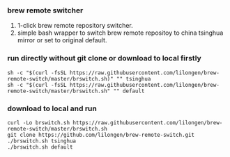 ### brew remote switcher
1. 1-click brew remote repository switcher.
2. simple bash wrapper to switch brew remote repositoy to china tsinghua mirror or set to original default.
### run directly without git clone or download to local firstly
```shell 
sh -c "$(curl -fsSL https://raw.githubusercontent.com/lilongen/brew-remote-switch/master/brswitch.sh)" "" tsinghua
sh -c "$(curl -fsSL https://raw.githubusercontent.com/lilongen/brew-remote-switch/master/brswitch.sh" "" default
```

### download to local and run
```shell
curl -Lo brswitch.sh https://raw.githubusercontent.com/lilongen/brew-remote-switch/master/brswitch.sh
git clone https://github.com/lilongen/brew-remote-switch.git
./brswitch.sh tsinghua
./brswitch.sh default
```
